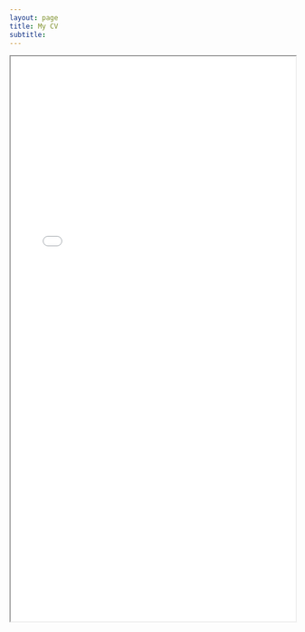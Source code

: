 ```yaml
---
layout: page
title: My CV
subtitle: 
---
```


<iframe src="/assets/CV Lavorini.pdf" width="100%" height="1000px"></iframe>
